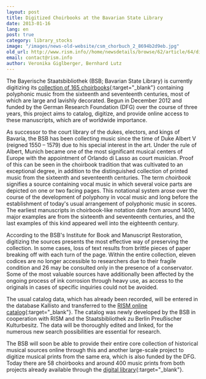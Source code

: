 ```yaml
---
layout: post
title: Digitized Choirbooks at the Bavarian State Library
date: 2013-01-16
lang: en
post: true
category: library_stocks
image: "/images/news-old-website/csm_chorbuch_2_8694b2d9eb.jpg"
old_url: http://www.rism.info//home/newsdetails/browse/62/article/64/digitized-choirbooks-at-the-bavarian-state-library.html
email: contact@rism.info
author: Veronika Giglberger, Bernhard Lutz
---
```



The Bayerische Staatsbibliothek (BSB; Bavarian State Library) is currently digitizing its [collection of 165 choirbooks](http://daten.digitale-sammlungen.de/~db/ausgaben/uni_ausgabe.html?projekt=1257941718&recherche=ja&ordnung=sig){:target="_blank"} containing polyphonic music from the sixteenth and seventeenth centuries, most of which are large and lavishly decorated. Begun in December 2012 and funded by the German Research Foundation (DFG) over the course of three years, this project aims to catalog, digitize, and provide online access to these manuscripts, which are of worldwide importance.

As successor to the court library of the dukes, electors, and kings of Bavaria, the BSB has been collecting music since the time of Duke Albert V (reigned 1550 – 1579) due to his special interest in the art. Under the rule of Albert, Munich became one of the most significant musical centers of Europe with the appointment of Orlando di Lasso as court musician. Proof of this can be seen in the choirbook tradition that was cultivated to an exceptional degree, in addition to the distinguished collection of printed music from the sixteenth and seventeenth centuries. The term _choirbook_ signifies a source containing vocal music in which several voice parts are depicted on one or two facing pages. This notational system arose over the course of the development of polyphony in vocal music and long before the establishment of today's usual arrangement of polyphonic music in scores. The earliest manuscripts in choirbook-like notation date from around 1400, major examples are from the sixteenth and seventeenth centuries, and the last examples of this kind appeared well into the eighteenth century.

According to the BSB's Institute for Book and Manuscript Restoration, digitizing the sources presents the most effective way of preserving the collection. In some cases, loss of text results from brittle pieces of paper breaking off with each turn of the page. Within the entire collection, eleven codices are no longer accessible to researchers due to their fragile condition and 26 may be consulted only in the presence of a conservator. Some of the most valuable sources have additionally been affected by the ongoing process of ink corrosion through heavy use, as access to the originals in cases of specific inquiries could not be avoided.

The usual catalog data, which has already been recorded, will be entered in the database Kallisto and transferred to the [RISM online catalog](http://opac.rism.info/){:target="_blank"}. The catalog was newly developed by the BSB in cooperation with RISM and the Staatsbibliothek zu Berlin Preußischer Kulturbesitz. The data will be thoroughly edited and linked, for the numerous new search possibilities are essential for research.

The BSB will soon be able to provide their entire core collection of historical musical sources online through this and another large-scale project to digitize musical prints from the same era, which is also funded by the DFG. Today there are 58 choirbooks and around 400 music prints from both projects already available through the [digital library](http://www.digitale-sammlungen.de/){:target="_blank"}.
